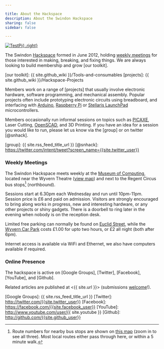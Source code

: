 ```yaml
---

title: About the Hackspace
description: About the Swindon Hackspace
sharing: false
sidebar: false

---
```



[![TestPi](testpi.jpg){:.right}](testpi-full.jpg)

The Swindon [Hackspace] formed in June 2012, holding [weekly meetings](#weekly-meetings)
for those interested in making, breaking, and fixing things. We are always looking to build membership and grow [our toolkit].

[Hackspace]: http://en.wikipedia.org/wiki/Hackerspace
[our toolkit]: {{ site.github_wiki }}/Tools-and-consumables
[projects]: {{ site.github_wiki }}/Hackspace-Projects

Members work on a range of [projects] that usually involve electronic hardware, software
programming, and mechanical assembly. Popular projects often include prototyping
electronic circuits using breadboard, and interfacing with [Arduino], [Raspberry Pi] or
[Stellaris LaunchPad] microcontrollers.

Members occasionally run informal sessions on topics such as [PICAXE], Laser Cutting,
[OpenSCAD], and 3D Printing. If you have an idea for a session you would like to run,
please let us know via the [group] or on twitter [@snhack].

[PICAXE]: http://www.picaxe.com
[OpenSCAD]: http://www.openscad.org

[Arduino]: http://www.arduino.cc
[Raspberry Pi]: http://www.raspberrypi.org
[Stellaris LaunchPad]: http://www.ti.com/ww/en/launchpad/stellaris_head.html

[group]: {{ site.rss_feed_title_url }}
[@snhack]: https://twitter.com/intent/tweet?screen_name={{site.twitter_user}}


### Weekly Meetings

The Swindon Hackspace meets weekly at the [Museum of Computing], located near the Wyvern
Theatre ([view map]) and next to the Regent Circus bus stops[^busstops] (northbound).

Sessions start at 6.30pm each Wednesday and run until 10pm-11pm. Session price is £6 and
paid on admission. Visitors are strongly encouraged to bring along works in progress, new
and interesting hardware, or any other projects or shiny gadgets. There is a doorbell to
ring later in the evening when nobody is on the reception desk.

Limited free parking can normally be found on [Euclid Street], while the [Wyvern Car Park]
costs £1.00 for upto two hours, or £2 all night (both after 6pm).

Internet access is available via WiFi and Ethernet, we also have computers available if
required.


[^busstops]:
    Route numbers for nearby bus stops are shown on [this map][view map] (zoom
    in to see all three). Most local routes either pass through here, or within
    a 5 minute walk.

[Museum of Computing]: http://museumofcomputing.org.uk
[view map]: http://maps.google.co.uk/?q=The+Museum+Of+Computing+Swindon
[Euclid Street]: http://maps.google.co.uk/?q=Euclid+Street+Swindon
[Wyvern Car Park]: http://maps.google.co.uk/?q=Wyvern+Car+Park+Swindon


### Online Presence

The hackspace is active on [Google Groups], [Twitter], [Facebook], [YouTube], and [Github].

Related articles are published at <{{ site.url }}> (submissions [welcome]!).

[Google Groups]: {{ site.rss_feed_title_url }}
[Twitter]: http://twitter.com/{{site.twitter_user}}
[Facebook]: https://facebook.com/{{site.facebook_user}}
[YouTube]: http://www.youtube.com/user/{{ site.youtube }}
[Github]: http://github.com/{{site.github_user}}

[welcome]: https://github.com/snhack/snhack.github.com/blob/source/source/README.md
